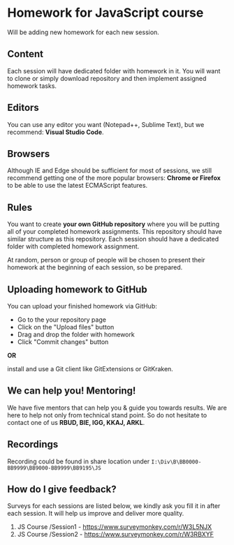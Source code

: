 # Homework for JavaScript course

Will be adding new homework for each new session.

## Content
Each session will have dedicated folder with homework in it. You will want to clone or simply download repository and then implement assigned homework tasks.

## Editors
You can use any editor you want (Notepad++, Sublime Text), but we recommend: **Visual Studio Code**.

## Browsers
Although IE and Edge should be sufficient for most of sessions, we still recommend getting one of the more popular browsers: **Chrome or Firefox** to be able to use the latest ECMAScript features.

## Rules
You want to create **your own GitHub repository** where you will be putting all of your completed homework assignments. This repository should have similar structure as this repository. Each session should have a dedicated folder with completed homework assignment.

At random, person or group of people will be chosen to present their homework at the beginning of each session, so be prepared.

## Uploading homework to GitHub
You can upload your finished homework via GitHub:
- Go to the your repository page
- Click on the "Upload files" button
- Drag and drop the folder with homework
- Click "Commit changes" button

**OR**

  install and use a Git client like GitExtensions or GitKraken.


## We can help you! Mentoring!
We have five mentors that can help you & guide you towards results. We are here to help not only from technical stand point. So do not hesitate to contact one of us **RBUD, BIE, IGG, KKAJ, ARKL**.

## Recordings
Recording could be found in share location under ```I:\Div\B\BB0000-BB9999\BB9000-BB9999\BB9195\JS```

## How do I give feedback?
Surveys for each sessions are listed below, we kindly ask you fill it in after each session. It will help us improve and deliver more quality.

1. JS Course /Session1 - https://www.surveymonkey.com/r/W3L5NJX
2. JS Course /Session2 - https://www.surveymonkey.com/r/W3RBXYF 
